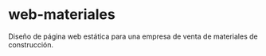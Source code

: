 # web-materiales
Diseño de página web estática para una empresa de venta de materiales de construcción.
